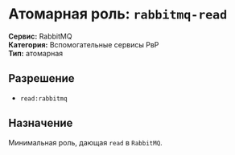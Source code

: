 # Атомарная роль: `rabbitmq-read`

**Сервис:** RabbitMQ  
**Категория:** Вспомогательные сервисы РвР  
**Тип:** атомарная

## Разрешение
- `read:rabbitmq`

## Назначение
Минимальная роль, дающая `read` в `RabbitMQ`.
